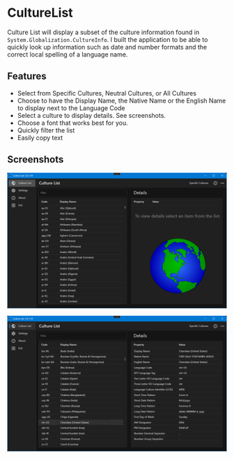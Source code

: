 # CultureList

Culture List will display a subset of the culture information found in `System.Globalization.CultureInfo`. I built the application to be able to quickly look up information such as date and number formats and the correct local spelling of a language name.

## Features
- Select from Specific Cultures, Neutral Cultures, or All Cultures
- Choose to have the Display Name, the Native Name or the English Name to display next to the Language Code
- Select a culture to display details. See screenshots.
- Choose a font that works best for you.
- Quickly filter the list
- Easily copy text

## Screenshots

![](https://github.com/Timthreetwelve/CultureList/blob/main/Images/CultureList_1.png)

![](https://github.com/Timthreetwelve/CultureList/blob/main/Images/CultureList_2.png)
